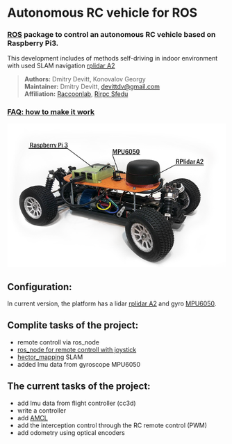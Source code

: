 # Autonomous RC vehicle for ROS
### [ROS](http://www.ros.org/) package to control an autonomous RC vehicle based on Raspberry Pi3.

This development includes of methods self-driving in indoor environment with used SLAM navigation [rplidar A2](https://www.slamtec.com/en/Lidar/A2#)
 > **Authors:** Dmitry Devitt, Konovalov Georgy<br/>
 > **Maintainer:** Dmitry Devitt, devittdv@gmail.com <br/>
 > **Affiliation:** [Raccoonlab](http://Raccoonlab.org), [Rirpc Sfedu](http://rirpc.ru)

### [FAQ: how to make it work](https://github.com/GigaFlopsis/rc_car_ros/wiki)
![image](Resourse/car.png)

## Configuration:
In current version, the platform has a lidar [rplidar A2](https://www.slamtec.com/en/Lidar/A2#) and gyro [MPU6050](https://playground.arduino.cc/Main/MPU-6050).

## Complite tasks of the project:
* remote controll via ros_node
* [ros_node for remote controll with joystick](https://github.com/turtlebot/turtlebot/tree/kinetic/turtlebot_teleop)
* [hector_mapping](http://wiki.ros.org/hector_mapping) SLAM
* added Imu data from gyroscope MPU6050

## The current tasks of the project:
* add Imu data from flight controller (cc3d)
* write a controller
* add [AMCL](http://wiki.ros.org/amcl)
* add the interception control through the RC remote control (PWM)
* add odometry using optical encoders
